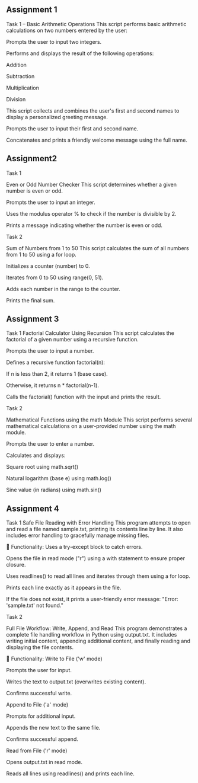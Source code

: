 Assignment 1
--------------
Task 1 – Basic Arithmetic Operations
This script performs basic arithmetic calculations on two numbers entered by the user:

Prompts the user to input two integers.

Performs and displays the result of the following operations:

Addition

Subtraction

Multiplication

Division

This script collects and combines the user's first and second names to display a personalized greeting message.

Prompts the user to input their first and second name.

Concatenates and prints a friendly welcome message using the full name.

Assignment2
------------

Task 1

Even or Odd Number Checker
This script determines whether a given number is even or odd.

Prompts the user to input an integer.

Uses the modulus operator % to check if the number is divisible by 2.

Prints a message indicating whether the number is even or odd.

Task 2

Sum of Numbers from 1 to 50
This script calculates the sum of all numbers from 1 to 50 using a for loop.

Initializes a counter (number) to 0.

Iterates from 0 to 50 using range(0, 51).

Adds each number in the range to the counter.

Prints the final sum.

Assignment 3
---------------

Task 1
Factorial Calculator Using Recursion
This script calculates the factorial of a given number using a recursive function.

Prompts the user to input a number.

Defines a recursive function factorial(n):

If n is less than 2, it returns 1 (base case).

Otherwise, it returns n * factorial(n-1).

Calls the factorial() function with the input and prints the result.

Task 2

Mathematical Functions using the math Module
This script performs several mathematical calculations on a user-provided number using the math module.

Prompts the user to enter a number.

Calculates and displays:

Square root using math.sqrt()

Natural logarithm (base e) using math.log()

Sine value (in radians) using math.sin()

Assignment 4
-------------
Task 1
Safe File Reading with Error Handling
This program attempts to open and read a file named sample.txt, printing its contents line by line. It also includes error handling to gracefully manage missing files.

🔧 Functionality:
Uses a try-except block to catch errors.

Opens the file in read mode ("r") using a with statement to ensure proper closure.

Uses readlines() to read all lines and iterates through them using a for loop.

Prints each line exactly as it appears in the file.

If the file does not exist, it prints a user-friendly error message:
"Error: 'sample.txt' not found."

Task 2

Full File Workflow: Write, Append, and Read
This program demonstrates a complete file handling workflow in Python using output.txt. It includes writing initial content, appending additional content, and finally reading and displaying the file contents.

🔧 Functionality:
Write to File ('w' mode)

Prompts the user for input.

Writes the text to output.txt (overwrites existing content).

Confirms successful write.

Append to File ('a' mode)

Prompts for additional input.

Appends the new text to the same file.

Confirms successful append.

Read from File ('r' mode)

Opens output.txt in read mode.

Reads all lines using readlines() and prints each line.
